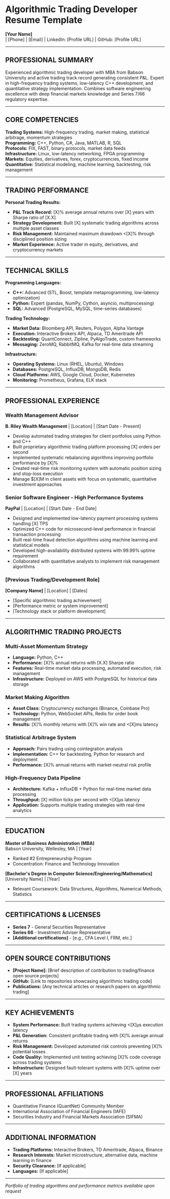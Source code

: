 # Algorithmic Trading Developer Resume Template

**[Your Name]**  
| [Phone] | [Email] | LinkedIn: [Profile URL] | GitHub: [Profile URL]

---

## PROFESSIONAL SUMMARY

Experienced algorithmic trading developer with MBA from Babson University and active trading track record generating consistent P&L. Expert in high-frequency trading systems, low-latency C++ development, and quantitative strategy implementation. Combines software engineering excellence with deep financial markets knowledge and Series 7/66 regulatory expertise.

---

## CORE COMPETENCIES

**Trading Systems:** High-frequency trading, market making, statistical arbitrage, momentum strategies  
**Programming:** C++, Python, C#, Java, MATLAB, R, SQL  
**Protocols:** FIX, FAST, binary protocols, market data feeds  
**Infrastructure:** Linux, low-latency networking, FPGA programming  
**Markets:** Equities, derivatives, forex, cryptocurrencies, fixed income  
**Quantitative:** Statistical modeling, machine learning, backtesting, risk management

---

## TRADING PERFORMANCE

**Personal Trading Results:**
- **P&L Track Record:** [X]% average annual returns over [X] years with Sharpe ratio of [X.X]
- **Strategy Development:** Built [X] systematic trading algorithms across multiple asset classes
- **Risk Management:** Maintained maximum drawdown <[X]% through disciplined position sizing
- **Market Experience:** Active trader in equity, derivatives, and cryptocurrency markets

---

## TECHNICAL SKILLS

**Programming Languages:**
- **C++:** Advanced (STL, Boost, template metaprogramming, low-latency optimization)
- **Python:** Expert (pandas, NumPy, Cython, asyncio, multiprocessing)
- **SQL:** Advanced (PostgreSQL, MySQL, time-series databases)

**Trading Technology:**
- **Market Data:** Bloomberg API, Reuters, Polygon, Alpha Vantage
- **Execution:** Interactive Brokers API, Alpaca, TD Ameritrade API
- **Backtesting:** QuantConnect, Zipline, PyAlgoTrade, custom frameworks
- **Messaging:** ZeroMQ, RabbitMQ, Kafka for real-time data streaming

**Infrastructure:**
- **Operating Systems:** Linux (RHEL, Ubuntu), Windows
- **Databases:** PostgreSQL, InfluxDB, MongoDB, Redis
- **Cloud Platforms:** AWS, Google Cloud, Docker, Kubernetes
- **Monitoring:** Prometheus, Grafana, ELK stack

---

## PROFESSIONAL EXPERIENCE

### Wealth Management Advisor
**B. Riley Wealth Management** | [Location] | [Start Date - Present]

- Develop automated trading strategies for client portfolios using Python and C++
- Built proprietary algorithmic trading platform processing [X] orders per second
- Implemented systematic rebalancing algorithms improving portfolio performance by [X]%
- Created real-time risk monitoring system with automatic position sizing and stop-loss execution
- Manage $[X]M in client assets with focus on systematic, quantitative investment approaches

### Senior Software Engineer - High Performance Systems
**PayPal** | [Location] | [Start Date - End Date]

- Designed and implemented low-latency payment processing systems handling [X] TPS
- Optimized C++ code for microsecond-level performance in financial transaction processing
- Built real-time fraud detection algorithms using machine learning and statistical models
- Developed high-availability distributed systems with 99.99% uptime requirement
- Collaborated with quantitative analysts to implement risk management algorithms

### [Previous Trading/Development Role]
**[Company Name]** | [Location] | [Dates]

- [Specific algorithmic trading achievement]
- [Performance metric or system improvement]
- [Technology stack or platform development]

---

## ALGORITHMIC TRADING PROJECTS

### Multi-Asset Momentum Strategy
- **Language:** Python, C++
- **Performance:** [X]% annual returns with [X.X] Sharpe ratio
- **Features:** Real-time market data processing, automated execution, risk management
- **Infrastructure:** Deployed on AWS with PostgreSQL for historical data storage

### Market Making Algorithm
- **Asset Class:** Cryptocurrency exchanges (Binance, Coinbase Pro)
- **Technology:** Python, WebSocket APIs, Redis for order book management
- **Results:** [X]% monthly returns with [X]% win rate and <[X]ms latency

### Statistical Arbitrage System
- **Approach:** Pairs trading using cointegration analysis
- **Implementation:** C++ for backtesting, Python for research and deployment
- **Performance:** [X]% annual returns with market-neutral risk profile

### High-Frequency Data Pipeline
- **Architecture:** Kafka + InfluxDB + Python for real-time market data processing
- **Throughput:** [X] million ticks per second with <[X]μs latency
- **Application:** Supports multiple trading strategies with real-time analytics

---

## EDUCATION

**Master of Business Administration (MBA)**  
Babson University, Wellesley, MA | [Year]  
- Ranked #2 Entrepreneurship Program  
- Concentration: Finance and Technology Innovation

**[Bachelor's Degree in Computer Science/Engineering/Mathematics]**  
[University Name] | [Year]  
- Relevant Coursework: Data Structures, Algorithms, Numerical Methods, Statistics

---

## CERTIFICATIONS & LICENSES

- **Series 7** - General Securities Representative
- **Series 66** - Investment Adviser Representative  
- **[Additional certifications]** - [e.g., CFA Level I, FRM, etc.]

---

## OPEN SOURCE CONTRIBUTIONS

- **[Project Name]:** [Brief description of contribution to trading/finance open source projects]
- **GitHub:** [Link to repositories showcasing algorithmic trading code]
- **Publications:** [Any technical articles or research papers on algorithmic trading]

---

## KEY ACHIEVEMENTS

- **System Performance:** Built trading systems achieving <[X]μs execution latency
- **P&L Generation:** Consistent profitable trading with [X]% average annual returns
- **Risk Management:** Developed automated risk controls preventing [X]% potential losses
- **Code Quality:** Implemented unit testing achieving [X]% code coverage across trading systems
- **Infrastructure:** Designed fault-tolerant systems with [X]% uptime over [X] years

---

## PROFESSIONAL AFFILIATIONS

- Quantitative Finance (QuantNet) Community Member
- International Association of Financial Engineers (IAFE)
- Securities Industry and Financial Markets Association (SIFMA)

---

## ADDITIONAL INFORMATION

- **Trading Platforms:** Interactive Brokers, TD Ameritrade, Alpaca, Binance
- **Research Interests:** Market microstructure, alternative data, machine learning in finance
- **Security Clearance:** [If applicable]
- **Languages:** [If applicable]

---

*Portfolio of trading algorithms and performance metrics available upon request*
